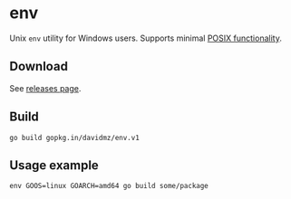 # env

Unix `env` utility for Windows users.
Supports minimal [POSIX functionality](http://pubs.opengroup.org/onlinepubs/9699919799/utilities/env.html).

## Download

See [releases page](https://github.com/davidmz/env/releases).

## Build

```
go build gopkg.in/davidmz/env.v1
```

## Usage example

```
env GOOS=linux GOARCH=amd64 go build some/package
```

